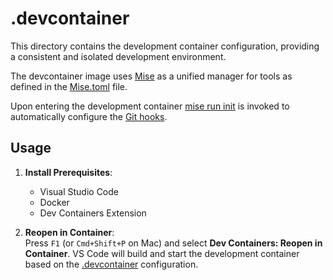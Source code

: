 # .devcontainer

This directory contains the development container configuration, providing a consistent and isolated development environment.

The devcontainer image uses [Mise](https://mise.jdx.dev/) as a unified manager for tools as defined in the [Mise.toml](../mise.toml) file.

Upon entering the development container [mise run init](../.mise/init.sh) is invoked to automatically configure the [Git hooks](../.githooks).

## Usage

1. **Install Prerequisites**:  
   - Visual Studio Code
   - Docker
   - Dev Containers Extension

2. **Reopen in Container**:  
    Press `F1` (or `Cmd+Shift+P` on Mac) and select **Dev Containers: Reopen in Container**.
    VS Code will build and start the development container based on the [.devcontainer](./devcontainer.json) configuration.